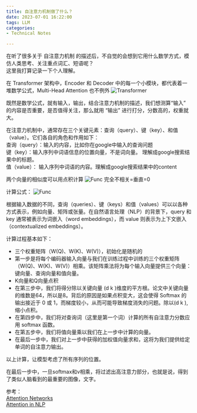 ```yaml
---
title: 自注意力机制做了什么？
date: 2023-07-01 16:22:00
tags: LLM
categories:
- Technical Notes

---
```

在听了很多关于 自注意力机制 的描述后，不自觉的会想到它用什么数学方式，模仿人类思考、关注重点词汇、短语呢？  
这里我打算记录一下个人理解。

在 Transformer 架构中，Encoder 和 Decoder 中的每一个小模块，都代表着一堆数学公式，Multi-Head Attention 也不例外
![Transformer ](https://bjdzliu.oss-cn-beijing.aliyuncs.com/hexo_images/ailab/attention.png)

既然是数学公式，就有输入，输出，结合注意力机制的描述，我们想测算“输入” 的内容是否重要，是否值得关注，那么就用 “输出” 进行打分，分数高的，权重就大。  

在注意力机制中，通常存在三个关键元素：查询（query）、键（key）、和值（value）。它们各自的角色和作用如下：  
查询（query）：输入的内容，比如你在google中输入的查询问题  
键（key）：输入序列中词语信息的位置向量，不是词向量。 理解成google搜索结果中的标题。  
值（value）：  输入序列中词语的内容。理解成google搜索结果中的content


两个向量的相似度可以用点积计算
![Func ](https://bjdzliu.oss-cn-beijing.aliyuncs.com/hexo_images/ailab/attention_simi.jpg)
完全不相关=垂直=0


计算公式：
![Func ](https://bjdzliu.oss-cn-beijing.aliyuncs.com/hexo_images/ailab/func_attention.jpg)

根据输入数据的不同，查询（queries）、键（keys）和值（values）可以以各种方式表示，例如向量、矩阵或张量。在自然语言处理（NLP）的背景下，query 和 key 通常被表示为词嵌入（word embeddings），而 value 则表示为上下文嵌入（contextualized embeddings）。

计算过程基本如下：  
- 三个权重矩阵（W(Q)、W(K)、W(V)），初始化是随机的
- 第一步是将每个编码器输入向量与我们在训练过程中训练的三个权重矩阵（W(Q)、W(K)、W(V)）相乘。该矩阵乘法将为每个输入向量提供三个向量：键向量、查询向量和值向量。
- K向量和Q向量点积
- 在第三步中，我们将得分除以关键向量 (d k )维度的平方根。论文中关键向量的维数是64，所以是8。背后的原因是如果点积变大，这会使得 Softmax 的输出接近于 0 或 1，而梯度较小，从而可能导致梯度消失的问题。除以(d k ),缩小点积。
- 在第四步中，我们将对查询词（这里是第一个词）计算的所有自注意力分数应用 softmax 函数。
- 在第五步中，我们将值向量乘以我们在上一步中计算的向量。
- 在最后一步中，我们对上一步中获得的加权值向量求和，这将为我们提供给定单词的自注意力输出。

以上计算，让模型考虑了所有序列的位置。  

在最后一步中，一旦softmax和v相乘，将过滤出高注意力部分，也就是说，得到了类似人脑看到的最重要的图像，文字。
  

参考：  
  [Attention Networks](https://medium.com/@geetkal67/attention-networks-a-simple-way-to-understand-self-attention-f5fb363c736d)  
  [Attention in NLP](https://www.geeksforgeeks.org/self-attention-in-nlp/)


